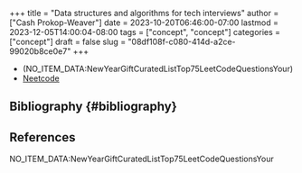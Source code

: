 +++
title = "Data structures and algorithms for tech interviews"
author = ["Cash Prokop-Weaver"]
date = 2023-10-20T06:46:00-07:00
lastmod = 2023-12-05T14:00:04-08:00
tags = ["concept", "concept"]
categories = ["concept"]
draft = false
slug = "08df108f-c080-414d-a2ce-99020b8ce0e7"
+++

-   (NO_ITEM_DATA:NewYearGiftCuratedListTop75LeetCodeQuestionsYour)
-   [Neetcode](https://neetcode.io/roadmap)


## Bibliography {#bibliography}

## References

<style>.csl-entry{text-indent: -1.5em; margin-left: 1.5em;}</style><div class="csl-bib-body">
  <div class="csl-entry">NO_ITEM_DATA:NewYearGiftCuratedListTop75LeetCodeQuestionsYour</div>
</div>
